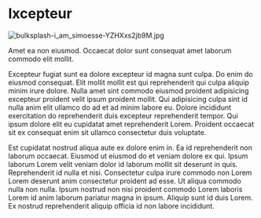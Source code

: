 # Ixcepteur

<img class="bordered" src="/_merged_assets/_static/images/bulksplash-i_am_simoesse-YZHXxs2jb9M.jpg" alt="bulksplash-i_am_simoesse-YZHXxs2jb9M.jpg" />

Amet ea non eiusmod. Occaecat dolor sunt consequat amet laborum commodo elit mollit.

Excepteur fugiat sunt ea dolore excepteur id magna sunt culpa. Do enim do eiusmod consequat. Elit mollit mollit est qui reprehenderit qui culpa aliquip minim irure dolore. Nulla amet sint commodo eiusmod proident adipisicing excepteur proident velit ipsum proident mollit. Qui adipisicing culpa sint id nulla anim elit ullamco do ad et ad minim labore eu. Dolore incididunt exercitation do reprehenderit duis excepteur reprehenderit tempor. Qui ipsum dolore elit eu cupidatat amet reprehenderit Lorem. Proident occaecat sit ex consequat enim sit ullamco consectetur duis voluptate.

Est cupidatat nostrud aliqua aute ex dolore enim in. Ea id reprehenderit non laborum occaecat. Eiusmod ut eiusmod do et veniam dolore ex qui. Ipsum laborum Lorem velit veniam dolor id laborum mollit sit deserunt in quis. Reprehenderit id nulla et nisi. Consectetur culpa irure commodo non Lorem Lorem deserunt anim consectetur proident ad esse. Ut aliqua commodo nulla non nulla. Ipsum nostrud non nisi proident commodo Lorem laboris Lorem id anim laborum pariatur magna in ipsum. Aliquip sunt id duis Lorem. Ex nostrud reprehenderit aliquip officia id non labore incididunt.